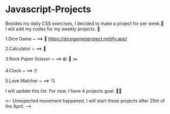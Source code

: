 # Javascript-Projects

Besides my daily CSS exercises, I decided to make a project for per week.🚀 I will add my codes for my weekly projects. 🙌

1.Dice Game ~ ==> 🎲  https://dicegamejsproject.netlify.app/


2.Calculator ~ ==> 🧮


3.Rock Paper Scissor ~  ==> 🪨 📃 ✂️


4.Clock ~ ==> ⏰

5.Love Matcher ~ ==> 💘


I will update this list. For now, I have 4 projects goal. 💪🦩

<-- Unexpected movement happened, I will start these projects after 25th of the April. -->
